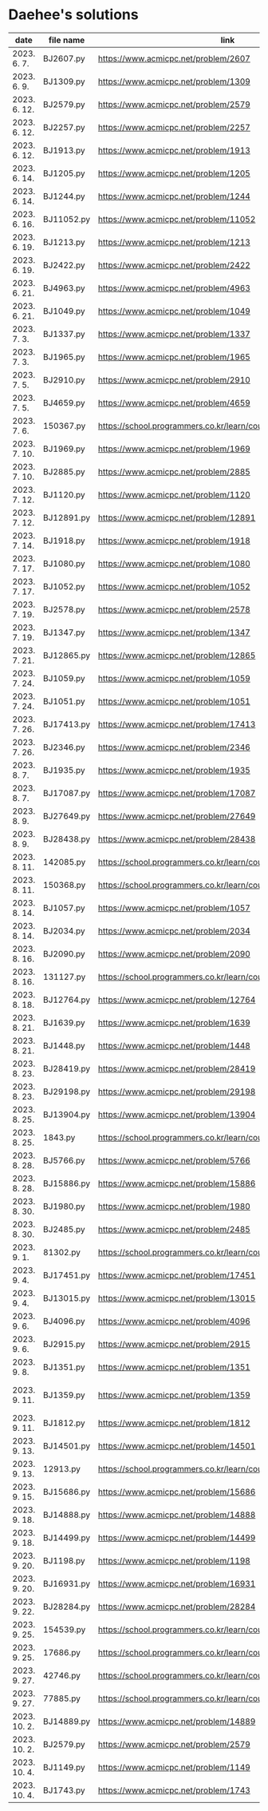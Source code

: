 # Daehee's solutions
|     date     | file name  |                               link                               |                             type                            |               remarks               |
| ------------ | ---------- | ---------------------------------------------------------------- | ----------------------------------------------------------- | ----------------------------------- |
| 2023. 6. 7.  | BJ2607.py  | https://www.acmicpc.net/problem/2607                             | string                                                      |                                     |
| 2023. 6. 9.  | BJ1309.py  | https://www.acmicpc.net/problem/1309                             | dynamic programming                                         |                                     |
| 2023. 6. 12. | BJ2579.py  | https://www.acmicpc.net/problem/2579                             | dynamic programming                                         |                                     |
| 2023. 6. 12. | BJ2257.py  | https://www.acmicpc.net/problem/2257                             | stack, string                                               |                                     |
| 2023. 6. 12. | BJ1913.py  | https://www.acmicpc.net/problem/1913                             |                                                             |                                     |
| 2023. 6. 14. | BJ1205.py  | https://www.acmicpc.net/problem/1205                             |                                                             |                                     |
| 2023. 6. 14. | BJ1244.py  | https://www.acmicpc.net/problem/1244                             | simulation                                                  |                                     |
| 2023. 6. 16. | BJ11052.py | https://www.acmicpc.net/problem/11052                            | dynamic programming                                         |                                     |
| 2023. 6. 19. | BJ1213.py  | https://www.acmicpc.net/problem/1213                             | string, greedy                                              |                                     |
| 2023. 6. 19. | BJ2422.py  | https://www.acmicpc.net/problem/2422                             | bruteforcing                                                |                                     |
| 2023. 6. 21. | BJ4963.py  | https://www.acmicpc.net/problem/4963                             | graph theory/traversal, BFS/DFS                             |                                     |
| 2023. 6. 21. | BJ1049.py  | https://www.acmicpc.net/problem/1049                             | mathematics(?), greedy                                      | not solved                          |
| 2023. 7. 3.  | BJ1337.py  | https://www.acmicpc.net/problem/1337                             | sorting, 2-pointer                                          |                                     |
| 2023. 7. 3.  | BJ1965.py  | https://www.acmicpc.net/problem/1965                             | dynamic programming                                         |                                     |
| 2023. 7. 5.  | BJ2910.py  | https://www.acmicpc.net/problem/2910                             | set/map by hashing, sorting                                 |                                     |
| 2023. 7. 5.  | BJ4659.py  | https://www.acmicpc.net/problem/4659                             | string                                                      |                                     |
| 2023. 7. 6.  | 150367.py  | https://school.programmers.co.kr/learn/courses/30/lessons/150367 | binary tree                                                 | not solved                          |
| 2023. 7. 10. | BJ1969.py  | https://www.acmicpc.net/problem/1969                             | string, greedy, bruteforcing                                |                                     |
| 2023. 7. 10. | BJ2885.py  | https://www.acmicpc.net/problem/2885                             | mathematics(number theory), greedy                          |                                     |
| 2023. 7. 12. | BJ1120.py  | https://www.acmicpc.net/problem/1120                             | string, bruteforcing                                        |                                     |
| 2023. 7. 12. | BJ12891.py | https://www.acmicpc.net/problem/12891                            | string, sliding window                                      |                                     |
| 2023. 7. 14. | BJ1918.py  | https://www.acmicpc.net/problem/1918                             | stack                                                       | not solved                          |
| 2023. 7. 17. | BJ1080.py  | https://www.acmicpc.net/problem/1080                             | greedy                                                      |                                     |
| 2023. 7. 17. | BJ1052.py  | https://www.acmicpc.net/problem/1052                             | mathematics(?), greedy, bitmasking                          |                                     |
| 2023. 7. 19. | BJ2578.py  | https://www.acmicpc.net/problem/2578                             | simulation                                                  |                                     |
| 2023. 7. 19. | BJ1347.py  | https://www.acmicpc.net/problem/1347                             | simulation                                                  |                                     |
| 2023. 7. 21. | BJ12865.py | https://www.acmicpc.net/problem/12865                            | dynamic programming, knapsack                               |                                     |
| 2023. 7. 24. | BJ1059.py  | https://www.acmicpc.net/problem/1059                             | mathematics(?), bruteforcing, sorting                       |                                     |
| 2023. 7. 24. | BJ1051.py  | https://www.acmicpc.net/problem/1051                             | bruteforcing                                                |                                     |
| 2023. 7. 26. | BJ17413.py | https://www.acmicpc.net/problem/17413                            | stack, string                                               |                                     |
| 2023. 7. 26. | BJ2346.py  | https://www.acmicpc.net/problem/2346                             | deque                                                       |                                     |
| 2023. 8. 7.  | BJ1935.py  | https://www.acmicpc.net/problem/1935                             | stack                                                       |                                     |
| 2023. 8. 7.  | BJ17087.py | https://www.acmicpc.net/problem/17087                            | mathematics(number theory), euclidean                       |                                     |
| 2023. 8. 9.  | BJ27649.py | https://www.acmicpc.net/problem/27649                            | string, parsing                                             |                                     |
| 2023. 8. 9.  | BJ28438.py | https://www.acmicpc.net/problem/28438                            | mathematics(?), ad-hoc                                      |                                     |
| 2023. 8. 11. | 142085.py  | https://school.programmers.co.kr/learn/courses/30/lessons/142085 | heap                                                        |                                     |
| 2023. 8. 11. | 150368.py  | https://school.programmers.co.kr/learn/courses/30/lessons/150368 | bruteforcing                                                |                                     |
| 2023. 8. 14. | BJ1057.py  | https://www.acmicpc.net/problem/1057                             | mathematics(?), bruteforcing                                |                                     |
| 2023. 8. 14. | BJ2034.py  | https://www.acmicpc.net/problem/2034                             | mathematics(number theory), euclidean                       |                                     |
| 2023. 8. 16. | BJ2090.py  | https://www.acmicpc.net/problem/2090                             |                                                             |                                     |
| 2023. 8. 16. | 131127.py  | https://school.programmers.co.kr/learn/courses/30/lessons/131127 | sliding window                                              |                                     |
| 2023. 8. 18. | BJ12764.py | https://www.acmicpc.net/problem/12764                            | simulation, priority queue                                  | not solved                          |
| 2023. 8. 21. | BJ1639.py  | https://www.acmicpc.net/problem/1639                             | bruteforcing                                                |                                     |
| 2023. 8. 21. | BJ1448.py  | https://www.acmicpc.net/problem/1448                             | mathematics(?), greedy, sorting                             |                                     |
| 2023. 8. 23. | BJ28419.py | https://www.acmicpc.net/problem/28419                            | mathematics(?), ad-hoc                                      |                                     |
| 2023. 8. 23. | BJ29198.py | https://www.acmicpc.net/problem/29198                            | string, greedy, sorting                                     |                                     |
| 2023. 8. 25. | BJ13904.py | https://www.acmicpc.net/problem/13904                            | greedy, sorting, priority queue                             | not solved                          |
| 2023. 8. 25. | 1843.py    | https://school.programmers.co.kr/learn/courses/30/lessons/1843   |                                                             | not solved                          |
| 2023. 8. 28. | BJ5766.py  | https://www.acmicpc.net/problem/5766                             |                                                             |                                     |
| 2023. 8. 28. | BJ15886.py | https://www.acmicpc.net/problem/15886                            | graph theory, string                                        |                                     |
| 2023. 8. 30. | BJ1980.py  | https://www.acmicpc.net/problem/1980                             | mathematics(?), bruteforcing                                |                                     |
| 2023. 8. 30. | BJ2485.py  | https://www.acmicpc.net/problem/2485                             | mathematics(number theory), euclidean                       |                                     |
| 2023. 9. 1.  | 81302.py   | https://school.programmers.co.kr/learn/courses/30/lessons/81302  |                                                             |                                     |
| 2023. 9. 4.  | BJ17451.py | https://www.acmicpc.net/problem/17451                            | mathematics(?), greedy                                      |                                     |
| 2023. 9. 4.  | BJ13015.py | https://www.acmicpc.net/problem/13015                            |                                                             |                                     |
| 2023. 9. 6.  | BJ4096.py  | https://www.acmicpc.net/problem/4096                             | string, bruteforcing                                        |                                     |
| 2023. 9. 6.  | BJ2915.py  | https://www.acmicpc.net/problem/2915                             | case work                                                   |                                     |
| 2023. 9. 8.  | BJ1351.py  | https://www.acmicpc.net/problem/1351                             | dynamic programming, set/map by hashing                     |                                     |
| 2023. 9. 11. | BJ1359.py  | https://www.acmicpc.net/problem/1359                             | mathematics(Combinatorics, Probability Theory), bruteforcing|                                     |
| 2023. 9. 11. | BJ1812.py  | https://www.acmicpc.net/problem/1812                             | mathematics(?), bruteforcing                                |                                     |
| 2023. 9. 13. | BJ14501.py | https://www.acmicpc.net/problem/14501                            | dynamic programming, bruteforcing                           |                                     |
| 2023. 9. 13. | 12913.py   | https://school.programmers.co.kr/learn/courses/30/lessons/12913  |                                                             |                                     |
| 2023. 9. 15. | BJ15686.py | https://www.acmicpc.net/problem/15686                            | bruteforcing, backtracking                                  |                                     |
| 2023. 9. 18. | BJ14888.py | https://www.acmicpc.net/problem/14888                            | bruteforcing, backtracking                                  |                                     |
| 2023. 9. 18. | BJ14499.py | https://www.acmicpc.net/problem/14499                            | simulation                                                  | not solved                          |
| 2023. 9. 20. | BJ1198.py  | https://www.acmicpc.net/problem/1198                             | bruteforcing, geometry                                      |                                     |
| 2023. 9. 20. | BJ16931.py | https://www.acmicpc.net/problem/16931                            | geometry(3d)                                                |                                     |
| 2023. 9. 22. | BJ28284.py | https://www.acmicpc.net/problem/28284                            |                                                             | not solved                          |
| 2023. 9. 25. | 154539.py  | https://school.programmers.co.kr/learn/courses/30/lessons/154539 |                                                             | not solved                          |
| 2023. 9. 25. | 17686.py   | https://school.programmers.co.kr/learn/courses/30/lessons/17686  |                                                             | not solved                          |
| 2023. 9. 27. | 42746.py   | https://school.programmers.co.kr/learn/courses/30/lessons/42746  |                                                             |                                     |
| 2023. 9. 27. | 77885.py   | https://school.programmers.co.kr/learn/courses/30/lessons/77885  |                                                             |                                     |
| 2023. 10. 2. | BJ14889.py | https://www.acmicpc.net/problem/14889                            |                                                             |                                     |
| 2023. 10. 2. | BJ2579.py  | https://www.acmicpc.net/problem/2579                             |                                                             |                                     |
| 2023. 10. 4. | BJ1149.py  | https://www.acmicpc.net/problem/1149                             | dynamic programming                                         |                                     |
| 2023. 10. 4. | BJ1743.py  | https://www.acmicpc.net/problem/1743                             | graph theory/traversal, BFS/DFS                             |                                     |